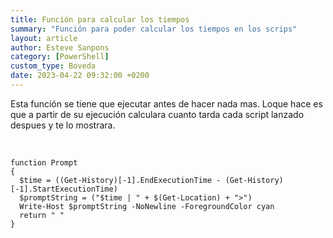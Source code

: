 ```yaml
---
title: Función para calcular los tiempos
summary: "Función para poder calcular los tiempos en los scrips"
layout: article
author: Esteve Sanpons
category: [PowerShell]
custom_type: Boveda
date: 2023-04-22 09:32:00 +0200
---
```


Esta función se tiene que ejecutar antes de hacer nada mas.
Loque hace es que a partir de su ejecución calculara cuanto tarda cada script lanzado despues y te lo mostrara.

<br>

```
function Prompt
{
  $time = ((Get-History)[-1].EndExecutionTime - (Get-History)[-1].StartExecutionTime)
  $promptString = ("$time | " + $(Get-Location) + ">")
  Write-Host $promptString -NoNewline -ForegroundColor cyan
  return " "
}

```
